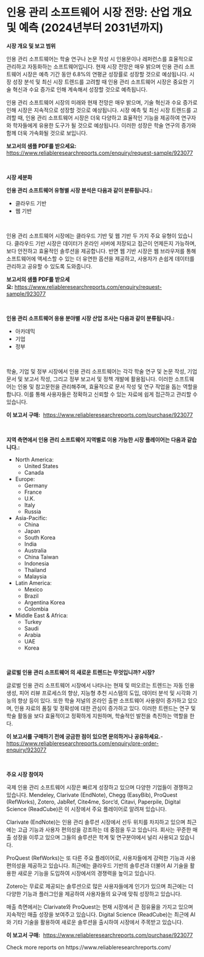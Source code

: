 <p><h1>인용 관리 소프트웨어 시장 전망: 산업 개요 및 예측 (2024년부터 2031년까지)</h1></p><p><strong>시장 개요 및 보고 범위</strong></p>
<p><p>인용 관리 소프트웨어는 학술 연구나 논문 작성 시 인용문이나 레퍼런스를 효율적으로 관리하고 자동화하는 소프트웨어입니다. 현재 시장 전망은 매우 밝으며 인용 관리 소프트웨어 시장은 예측 기간 동안 6.8%의 연평균 성장률로 성장할 것으로 예상됩니다. 시장 성장 분석 및 최신 시장 트렌드를 고려할 때 인용 관리 소프트웨어 시장은 중요한 기술 혁신과 수요 증가로 인해 계속해서 성장할 것으로 예측됩니다.</p><p>인용 관리 소프트웨어 시장의 미래와 현재 전망은 매우 밝으며, 기술 혁신과 수요 증가로 인해 시장은 지속적으로 성장할 것으로 예상됩니다. 시장 예측 및 최신 시장 트렌드를 고려할 때, 인용 관리 소프트웨어 시장은 더욱 다양하고 효율적인 기능을 제공하여 연구자와 학자들에게 유용한 도구가 될 것으로 예상됩니다. 이러한 성장은 학술 연구의 증가와 함께 더욱 가속화될 것으로 보입니다.</p></p>
<p><strong>보고서의 샘플 PDF를 받으세요:</strong> <a href="https://www.reliableresearchreports.com/enquiry/request-sample/923077">https://www.reliableresearchreports.com/enquiry/request-sample/923077</a></p>
<p>&nbsp;</p>
<p><strong>시장 세분화</strong></p>
<p><strong>인용 관리 소프트웨어 유형별 시장 분석은 다음과 같이 분류됩니다.:</strong></p>
<p><ul><li>클라우드 기반</li><li>웹 기반</li></ul></p>
<p>&nbsp;</p>
<p><p>인용 관리 소프트웨어 시장에는 클라우드 기반 및 웹 기반 두 가지 주요 유형이 있습니다. 클라우드 기반 시장은 데이터가 온라인 서버에 저장되고 접근이 언제든지 가능하며, 보다 안전하고 효율적인 솔루션을 제공합니다. 반면 웹 기반 시장은 웹 브라우저를 통해 소프트웨어에 액세스할 수 있는 더 유연한 옵션을 제공하고, 사용자가 손쉽게 데이터를 관리하고 공유할 수 있도록 도와줍니다.</p></p>
<p><strong>보고서의 샘플 PDF를 받으세요:</strong>&nbsp;<a href="https://www.reliableresearchreports.com/enquiry/request-sample/923077">https://www.reliableresearchreports.com/enquiry/request-sample/923077</a></p>
<p>&nbsp;</p>
<p><strong> 인용 관리 소프트웨어 응용 분야별 시장 산업 조사는 다음과 같이 분류됩니다.:</strong></p>
<p><ul><li>아카데믹</li><li>기업</li><li>정부</li></ul></p>
<p>&nbsp;</p>
<p><p>학술, 기업 및 정부 시장에서 인용 관리 소프트웨어는 각각 학술 연구 및 논문 작성, 기업 문서 및 보고서 작성, 그리고 정부 보고서 및 정책 개발에 활용됩니다. 이러한 소프트웨어는 인용 및 참고문헌을 관리해주며, 효율적으로 문서 작성 및 연구 작업을 돕는 역할을 합니다. 이를 통해 사용자들은 정확하고 신뢰할 수 있는 자료에 쉽게 접근하고 관리할 수 있습니다.</p></p>
<p><strong>이 보고서 구매:</strong>&nbsp; <a href="https://www.reliableresearchreports.com/purchase/923077">https://www.reliableresearchreports.com/purchase/923077</a></p>
<p>&nbsp;</p>
<p><strong>지역 측면에서 인용 관리 소프트웨어 지역별로 이용 가능한 시장 플레이어는 다음과 같습니다.:</strong></p>
<p><ul>
    <li>
        North America:
        <ul>
            <li>United States</li>
            <li>Canada</li>
        </ul>
    </li>
    <li>
        Europe:
        <ul>
            <li>Germany</li>
            <li>France</li>
            <li>U.K.</li>
            <li>Italy</li>
            <li>Russia</li>
        </ul>
    </li>
    <li>
        Asia-Pacific:
        <ul>
            <li>China</li>
            <li>Japan</li>
            <li>South Korea</li>
            <li>India</li>
            <li>Australia</li>
            <li>China Taiwan</li>
            <li>Indonesia</li>
            <li>Thailand</li>
            <li>Malaysia</li>
        </ul>
    </li>
    <li>
        Latin America:
        <ul>
            <li>Mexico</li>
            <li>Brazil</li>
            <li>Argentina Korea</li>
            <li>Colombia</li>
        </ul>
    </li>
    <li>
        Middle East & Africa:
        <ul>
            <li>Turkey</li>
            <li>Saudi</li>
            <li>Arabia</li>
            <li>UAE</li>
            <li>Korea</li>
        </ul>
    </li>
    </ul></p>
<p>&nbsp;</p>
<p><strong>글로벌 인용 관리 소프트웨어 의 새로운 트렌드는 무엇입니까? 시장?</strong></p>
<p><p>글로벌 인용 관리 소프트웨어 시장에서 나타나는 현재 및 떠오르는 트렌드는 자동 인용 생성, 피어 리뷰 프로세스의 향상, 지능형 추천 시스템의 도입, 데이터 분석 및 시각화 기능의 향상 등이 있다. 또한 학술 저널의 온라인 출판 소프트웨어 사용량이 증가하고 있으며, 인용 자료의 품질 및 정확성에 대한 관심이 증가하고 있다. 이러한 트렌드는 연구 및 학술 활동을 보다 효율적이고 정확하게 지원하며, 학술적인 발전을 촉진하는 역할을 한다.</p></p>
<p><strong>이 보고서를 구매하기 전에 궁금한 점이 있으면 문의하거나 공유하세요.</strong>- <a href="https://www.reliableresearchreports.com/enquiry/pre-order-enquiry/923077">https://www.reliableresearchreports.com/enquiry/pre-order-enquiry/923077</a></p>
<p>&nbsp;</p>
<p><strong>주요 시장 참여자</strong></p>
<p><p>국제 인용 관리 소프트웨어 시장은 빠르게 성장하고 있으며 다양한 기업들이 경쟁하고 있습니다. Mendeley, Clarivate (EndNote), Chegg (EasyBib), ProQuest (RefWorks), Zotero, JabRef, Cite4me, Sorc’d, Citavi, Paperpile, Digital Science (ReadCube)은 이 시장에서 주요 플레이어로 알려져 있습니다.</p><p>Clarivate (EndNote)는 인용 관리 솔루션 시장에서 선두 위치를 차지하고 있으며 최근에는 고급 기능과 사용자 편의성을 강조하는 데 중점을 두고 있습니다. 회사는 꾸준한 매출 성장을 이루고 있으며 그들의 솔루션은 학계 및 연구분야에서 널리 사용되고 있습니다.</p><p>ProQuest (RefWorks)는 또 다른 주요 플레이어로, 사용자들에게 강력한 기능과 사용 편의성을 제공하고 있습니다. 최근에는 클라우드 기반의 솔루션과 더불어 AI 기술을 활용한 새로운 기능을 도입하여 시장에서의 경쟁력을 높이고 있습니다.</p><p>Zotero는 무료로 제공되는 솔루션으로 많은 사용자들에게 인기가 있으며 최근에는 더 다양한 기능과 플러그인을 제공하여 사용자들의 요구에 맞춰 성장하고 있습니다.</p><p>매출 측면에서는 Clarivate와 ProQuest는 현재 시장에서 큰 점유율을 가지고 있으며 지속적인 매출 성장을 보여주고 있습니다. Digital Science (ReadCube)는 최근에 AI와 기타 기술을 활용하여 새로운 솔루션을 출시하여 시장에서 주목받고 있습니다.</p></p>
<p><strong>이 보고서 구매:</strong>&nbsp;&nbsp;<a href="https://www.reliableresearchreports.com/purchase/923077">https://www.reliableresearchreports.com/purchase/923077</a></p>
<p>Check more reports on https://www.reliableresearchreports.com/</p>
